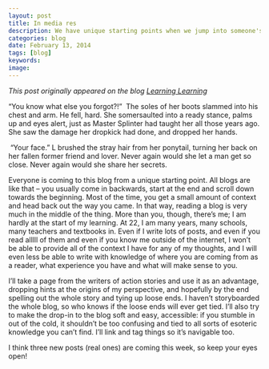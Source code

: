 ```yaml
---
layout: post
title: In media res
description: We have unique starting points when we jump into someone's blog or work
categories: blog
date: February 13, 2014
tags: [blog]
keywords: 
image: 
---
```

*This post originally appeared on the blog [Learning Learning](https://keeponlearninglearning.wordpress.com/2014/02/13/in-media-res/)*

“You know what else you forgot?!”  The soles of her boots slammed into his chest and arm. He fell, hard. She somersaulted into a ready stance, palms up and eyes alert, just as Master Splinter had taught her all those years ago. She saw the damage her dropkick had done, and dropped her hands.

 “Your face.” L brushed the stray hair from her ponytail, turning her back on her fallen former friend and lover. Never again would she let a man get so close. Never again would she share her secrets. 



Everyone is coming to this blog from a unique starting point. All blogs are like that – you usually come in backwards, start at the end and scroll down towards the beginning. Most of the time, you get a small amount of context and head back out the way you came. In that way, reading a blog is very much in the middle of the thing. More than you, though, there’s me; I am hardly at the start of my learning. At 22, I am many years, many schools, many teachers and textbooks in. Even if I write lots of posts, and even if you read alllll of them and even if you know me outside of the internet, I won’t be able to provide all of the context I have for any of my thoughts, and I will even less be able to write with knowledge of where you are coming from as a reader, what experience you have and what will make sense to you. 



I’ll take a page from the writers of action stories and use it as an advantage, dropping hints at the origins of my perspective, and hopefully by the end spelling out the whole story and tying up loose ends. I haven’t storyboarded the whole blog, so who knows if the loose ends will ever get tied. I’ll also try to make the drop-in to the blog soft and easy, accessible: if you stumble in out of the cold, it shouldn’t be too confusing and tied to all sorts of esoteric knowledge you can’t find. I’ll link and tag things so it’s navigable too. 



I think three new posts (real ones) are coming this week, so keep your eyes open!

